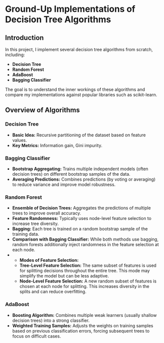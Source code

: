 # Ground-Up Implementations of Decision Tree Algorithms

## Introduction
In this project, I implement several decision tree algorithms from scratch, including:
- **Decision Tree**
- **Random Forest**
- **AdaBoost**
- **Bagging Classifier**

The goal is to understand the inner workings of these algorithms and compare my implementations against popular libraries such as scikit-learn.

## Overview of Algorithms

### Decision Tree
- **Basic Idea:** Recursive partitioning of the dataset based on feature values.
- **Key Metrics:** Information gain, Gini impurity.

### Bagging Classifier
- **Bootstrap Aggregating:** Trains multiple independent models (often decision trees) on different bootstrap samples of the data.
- **Averaging Predictions:** Combines predictions (by voting or averaging) to reduce variance and improve model robustness.
  
### Random Forest
- **Ensemble of Decision Trees:** Aggregates the predictions of multiple trees to improve overall accuracy.
- **Feature Randomness:** Typically uses node-level feature selection to increase tree diversity.
- **Bagging:** Each tree is trained on a random bootstrap sample of the training data.
- **Comparison with Bagging Classifier:** While both methods use bagging, random forests additionally inject randomness in the feature selection at each node.
- - **Modes of Feature Selection:**
  - **Tree-Level Feature Selection:** The same subset of features is used for splitting decisions throughout the entire tree. This mode may simplify the model but can be less adaptive.
  - **Node-Level Feature Selection:** A new random subset of features is chosen at each node for splitting. This increases diversity in the splits and can reduce overfitting.

### AdaBoost
- **Boosting Algorithm:** Combines multiple weak learners (usually shallow decision trees) into a strong classifier.
- **Weighted Training Samples:** Adjusts the weights on training samples based on previous classification errors, forcing subsequent trees to focus on difficult cases.







